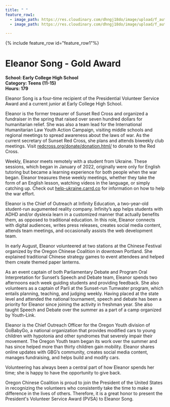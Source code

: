 ```yaml
---
title: " "
feature_row1:
  - image_path: https://res.cloudinary.com/dhngj18do/image/upload/f_auto,q_auto/v1/images/pvsa/2023_Eleanor_Song1
  - image_path: https://res.cloudinary.com/dhngj18do/image/upload/f_auto,q_auto/v1/images/activities/year_2023

---
```


{% include feature_row id="feature_row1"%}

# Eleanor Song - Gold Award

**School: Early College High School**  
**Category: Teens (11-15)**  
**Hours: 179**  

Eleanor Song is a four-time recipient of the Presidential Volunteer Service Award and a current junior at Early College High School.

Eleanor is the former treasurer of Sunset Red Cross and organized a fundraiser in the spring that raised over seven hundred dollars for humanitarian relief. She was also a team lead for the International Humanitarian Law Youth Action Campaign, visiting middle schools and regional meetings to spread awareness about the laws of war. As the current secretary of Sunset Red Cross, she plans and attends biweekly club meetings. Visit [redcross.org/donate/donation.html/](redcross.org/donate/donation.html/) to donate to the Red Cross.

Weekly, Eleanor meets remotely with a student from Ukraine. These sessions, which began in January of 2022, originally were only for English tutoring but became a learning experience for both people when the war began. Eleanor treasures these weekly meetings, whether they take the form of an English lesson, watching videos in the language, or simply catching up. Check out [help-ukraine.carrd.co](redcross.org/donate/donation.html/) for information on how to help the war effort.

Eleanor is the Chief of Outreach at Infinity Education, a two-year-old student-run augumented reality company. Infinity’s app helps students with ADHD and/or dyslexia learn in a customized manner that actually benefits them, as opposed to traditional education. In this role, Eleanor connects with digital audiences, writes press releases, creates social media content, attends team meetings, and occasionally assists the web development team.

In early August, Eleanor volunteered at two stations at the Chinese Festival organized by the Oregon Chinese Coalition in downtown Portland. She explained traditional Chinese strategy games to event attendees and helped them create themed paper lanterns.

As an event captain of both Parliamentary Debate and Program Oral Interpretation for Sunset’s Speech and Debate team, Eleanor spends two afternoons each week guiding students and providing feedback. She also volunteers as a captain of Parli at the Sunset-run Tumwater program, which entails planning, teaching, and judging weekly. Having placed at the state level and attended the national tournament, speech and debate has been a priority for Eleanor since joining the activity in freshman year. She also taught Speech and Debate over the summer as a part of a camp organized by Youth-Link.

Eleanor is the Chief Outreach Officer for the Oregon Youth division of GoBabyGo, a national organization that provides modified cars to young children with hypotonia and other syndromes that severely impair their movement. The Oregon Youth team began its work over the summer and has since helped more than thirty children gain mobility. Eleanor shares online updates with GBG’s community, creates social media content, manages fundraising, and helps build and modify cars.

Volunteering has always been a central part of how Eleanor spends her time; she is happy to have the opportunity to give back.


Oregon Chinese Coalition is proud to join the President of the United States in recognizing the volunteers who consistently take the time to make a difference in the lives of others. Therefore, it is a great honor to present the President's Volunteer Service Award (PVSA) to Eleanor Song.
